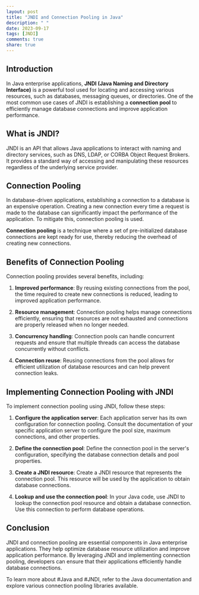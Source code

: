 ```yaml
---
layout: post
title: "JNDI and Connection Pooling in Java"
description: " "
date: 2023-09-17
tags: [JNDI]
comments: true
share: true
---
```


## Introduction

In Java enterprise applications, **JNDI (Java Naming and Directory Interface)** is a powerful tool used for locating and accessing various resources, such as databases, messaging queues, or directories. One of the most common use cases of JNDI is establishing a **connection pool** to efficiently manage database connections and improve application performance.

## What is JNDI?

JNDI is an API that allows Java applications to interact with naming and directory services, such as DNS, LDAP, or CORBA Object Request Brokers. It provides a standard way of accessing and manipulating these resources regardless of the underlying service provider.

## Connection Pooling

In database-driven applications, establishing a connection to a database is an expensive operation. Creating a new connection every time a request is made to the database can significantly impact the performance of the application. To mitigate this, connection pooling is used.

**Connection pooling** is a technique where a set of pre-initialized database connections are kept ready for use, thereby reducing the overhead of creating new connections.

## Benefits of Connection Pooling

Connection pooling provides several benefits, including:

1. **Improved performance**: By reusing existing connections from the pool, the time required to create new connections is reduced, leading to improved application performance.

2. **Resource management**: Connection pooling helps manage connections efficiently, ensuring that resources are not exhausted and connections are properly released when no longer needed.

3. **Concurrency handling**: Connection pools can handle concurrent requests and ensure that multiple threads can access the database concurrently without conflicts.

4. **Connection reuse**: Reusing connections from the pool allows for efficient utilization of database resources and can help prevent connection leaks.

## Implementing Connection Pooling with JNDI

To implement connection pooling using JNDI, follow these steps:

1. **Configure the application server**: Each application server has its own configuration for connection pooling. Consult the documentation of your specific application server to configure the pool size, maximum connections, and other properties.

2. **Define the connection pool**: Define the connection pool in the server's configuration, specifying the database connection details and pool properties.

3. **Create a JNDI resource**: Create a JNDI resource that represents the connection pool. This resource will be used by the application to obtain database connections.

4. **Lookup and use the connection pool**: In your Java code, use JNDI to lookup the connection pool resource and obtain a database connection. Use this connection to perform database operations.

## Conclusion

JNDI and connection pooling are essential components in Java enterprise applications. They help optimize database resource utilization and improve application performance. By leveraging JNDI and implementing connection pooling, developers can ensure that their applications efficiently handle database connections.

To learn more about #Java and #JNDI, refer to the Java documentation and explore various connection pooling libraries available.